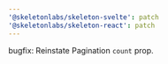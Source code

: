 ```yaml
---
'@skeletonlabs/skeleton-svelte': patch
'@skeletonlabs/skeleton-react': patch
---
```


bugfix: Reinstate Pagination `count` prop.
